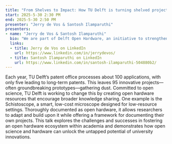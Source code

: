 ```yaml
---
title: "From Shelves to Impact: How TU Delft is turning shelved projects into open hardware stars"
start: 2025-5-30 2:30 PM
end: 2025-5-30 2:50 PM
presenter: "Jerry de Vos & Santosh Ilamparuthi"
presenters:
- name: "Jerry de Vos & Santosh Ilamparuthi"
  bio: "We are part of Delft Open Hardware, an initiative to strengthen the open hardware movement in and around the Technical University of Delft."
  links:
  - title: Jerry de Vos on LinkedIn
    url: https://www.linkedin.com/in/jerrydevos/
  - title: Santosh Ilamparuthi on LinkedIn
    url: https://www.linkedin.com/in/santosh-ilamparuthi-504880b2/
---
```


Each year, TU Delft’s patent office processes about 100 applications, with only five leading to long-term patents. This leaves 95 innovative projects—often groundbreaking prototypes—gathering dust. Committed to open science, TU Delft is working to change this by creating open hardware resources that encourage broader knowledge sharing. One example is the Schistoscope, a smart, low-cost microscope designed for low-resource settings. Thoroughly documented as open hardware, it allows researchers to adapt and build upon it while offering a framework for documenting their own projects. This talk explores the challenges and successes in fostering an open hardware ecosystem within academia and demonstrates how open science and hardware can unlock the untapped potential of university innovations.

